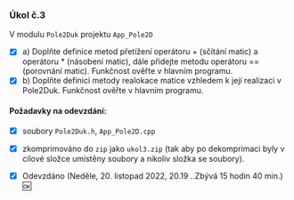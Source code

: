 ### Úkol č.3
V modulu `Pole2Duk` projektu `App_Pole2D`
- [x] a) Doplňte definice metod přetížení operátoru + (sčítání matic) a operátoru * (násobení matic), dále přidejte metodu operátoru == (porovnání matic). Funkčnost ověřte v hlavním programu. 
- [x] b) Doplňte definici metody realokace matice vzhledem k její realizaci v Pole2Duk. Funkčnost ověřte v hlavním programu. 

#### Požadavky na odevzdání: 
- [x] soubory `Pole2Duk.h`, `App_Pole2D.cpp`
- [x] zkomprimováno do `zip` jako `ukol3.zip` (tak aby po dekomprimaci byly v cílové složce umístěny soubory a nikoliv složka se soubory).
- [x] Odevzdáno (Neděle, 20. listopad 2022, 20.19 ..Zbývá 15 hodin 40 min.) :ok:

